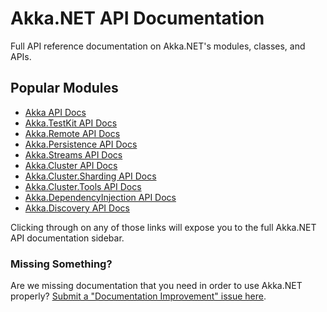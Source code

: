 # Akka.NET API Documentation

Full API reference documentation on Akka.NET's modules, classes, and APIs.

## Popular Modules

* [Akka API Docs](Akka.Actor.yml)
* [Akka.TestKit API Docs](Akka.TestKit.yml)
* [Akka.Remote API Docs](Akka.Remote.yml)
* [Akka.Persistence API Docs](Akka.Persistence.yml)
* [Akka.Streams API Docs](Akka.Streams.yml)
* [Akka.Cluster API Docs](Akka.Cluster.yml)
* [Akka.Cluster.Sharding API Docs](Akka.Cluster.Sharding.yml)
* [Akka.Cluster.Tools API Docs](Akka.Cluster.Tools.yml)
* [Akka.DependencyInjection API Docs](Akka.DependencyInjection.yml)
* [Akka.Discovery API Docs](Akka.Discovery.yml)

Clicking through on any of those links will expose you to the full Akka.NET API documentation sidebar.

### Missing Something?

Are we missing documentation that you need in order to use Akka.NET properly? [Submit a "Documentation Improvement" issue here](https://github.com/akkadotnet/akka.net/issues/new?assignees=&labels=docs&template=doc_improvement.md&title=).